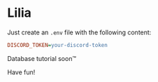 # Lilia

Just create an `.env` file with the following content:
```ini
DISCORD_TOKEN=your-discord-token
```
Database tutorial soon:tm:

Have fun!